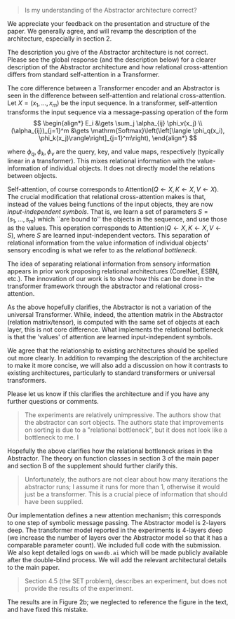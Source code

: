 > Is my understanding of the Abstractor architecture correct?

We appreciate your feedback on the presentation and structure of the paper. We generally agree, and will revamp the description of the architecture, especially in section 2.

The description you give of the Abstractor architecture is not correct. Please see the global response (and the description below) for a clearer description of the Abstractor architecture and how relational cross-attention differs from standard self-attention in a Transformer.

The core difference between a Transformer encoder and an Abstractor is seen in the difference between self-attention and relational cross-attention. Let $X = (x_1, \ldots, x_m)$ be the input sequence. In a transformer, self-attention transforms the input sequence via a message-passing operation of the form
$$
\begin{align*}
    E_i &\gets \sum_j \alpha_{ij} \phi_v(x_j) \\
    (\alpha_{ij})_{j=1}^m &\gets \mathrm{Softmax}\left(\left[\langle \phi_q(x_i), \phi_k(x_j)\rangle\right]_{j=1}^m\right),
\end{align*}
$$

where $\phi_q, \phi_k, \phi_v$ are the query, key, and value maps, respectively (typically linear in a transformer). This mixes relational information with the value-information of individual objects. It does not directly model the relations between objects. 

Self-attention, of course corresponds to $\mathrm{Attention}(Q \gets X, K \gets X, V \gets X)$. The crucial modification that relational cross-attention makes is that, instead of the values being functions of the input objects, they are now *input-independent symbols*. That is, we learn a set of parameters $S = (s_1, \ldots, s_m)$ which ``are bound to'' the objects in the sequence, and use those as the values.
This operation corresponds to $\mathrm{Attention}(Q \gets X, K \gets X, V \gets S)$, where $S$ are learned input-independent vectors. This separation of relational information from the value information of individual objects' sensory encoding is what we refer to as the *relational bottleneck*.

The idea of separating relational information from sensory information appears in prior work proposing relational architectures (CorelNet, ESBN, etc.). The innovation of our  work is to show how this can be done in the transformer framework through the abstractor and relational cross-attention. 

As the above hopefully clarifies, the Abstractor is not a variation of the universal Transformer. While, indeed, the attention matrix in the Abstractor (relation matrix/tensor), is computed with the same set of objects at each layer, this is not core difference. What implements the relational bottleneck is that the 'values' of attention are learned input-independent symbols.

We agree that the relationship to existing architectures should be spelled out more clearly. In addition to revamping the description of the architecture to make it more concise, we will also add a discussion on how it contrasts to existing architectures, particularly to standard transformers or universal transformers.

Please let us know if this clarifies the architecture and if you have any further questions or comments.

> The experiments are relatively unimpressive. The authors show that the abstractor can sort objects. The authors state that improvements on sorting is due to a "relational bottleneck", but it does not look like a bottleneck to me. I

Hopefully the above clarifies how the relational bottleneck arises in the Abstractor. The theory on function classes in section 3 of the main paper and section B of the supplement should further clarify this.

> Unfortunately, the authors are not clear about how many iterations the abstractor runs; I assume it runs for more than 1, otherwise it would just be a transformer. This is a crucial piece of information that should have been supplied.

Our implementation defines a new attention mechanism; this corresponds to one step of symbolic message passing. The Abstractor model is 2-layers deep. The transformer model reported in the experiments is 4-layers deep (we increase the number of layers over the Abstractor model so that it has a comparable parameter count). We included full code with the submission. We also kept detailed logs on `wandb.ai` which will be made publicly available after the double-blind process. We will add the relevant architectural details to the main paper.

> Section 4.5 (the SET problem), describes an experiment, but does not provide the results of the experiment.

The results are in Figure 2b; we neglected to reference the figure in the text, and have fixed this mistake.

